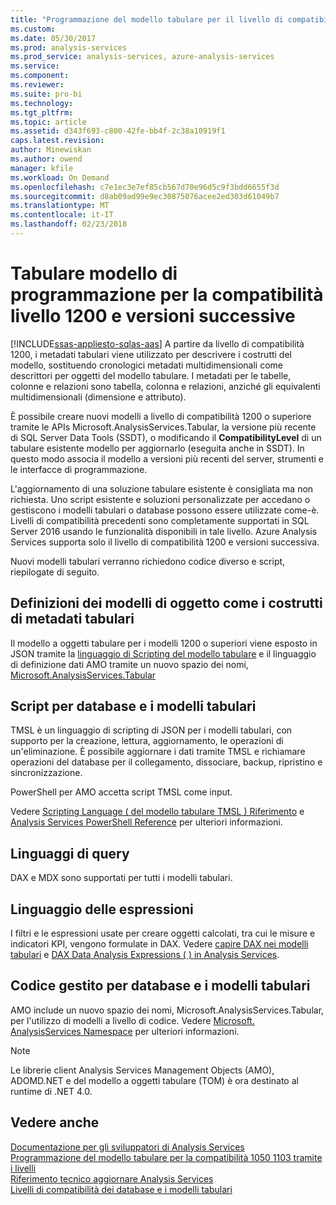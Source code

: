 ```yaml
---
title: "Programmazione del modello tabulare per il livello di compatibilità 1200 | Documenti Microsoft"
ms.custom: 
ms.date: 05/30/2017
ms.prod: analysis-services
ms.prod_service: analysis-services, azure-analysis-services
ms.service: 
ms.component: 
ms.reviewer: 
ms.suite: pro-bi
ms.technology: 
ms.tgt_pltfrm: 
ms.topic: article
ms.assetid: d343f693-c800-42fe-bb4f-2c38a10919f1
caps.latest.revision: 
author: Minewiskan
ms.author: owend
manager: kfile
ms.workload: On Demand
ms.openlocfilehash: c7e1ec3e7ef85cb567d70e96d5c9f3bdd6655f3d
ms.sourcegitcommit: d8ab09ad99e9ec30875076acee2ed303d61049b7
ms.translationtype: MT
ms.contentlocale: it-IT
ms.lasthandoff: 02/23/2018
---
```

# <a name="tabular-model-programming-for-compatibility-level-1200-and-higher"></a>Tabulare modello di programmazione per la compatibilità livello 1200 e versioni successive
[!INCLUDE[ssas-appliesto-sqlas-aas](../../includes/ssas-appliesto-sqlas-aas.md)]
A partire da livello di compatibilità 1200, i metadati tabulari viene utilizzato per descrivere i costrutti del modello, sostituendo cronologici metadati multidimensionali come descrittori per oggetti del modello tabulare. I metadati per le tabelle, colonne e relazioni sono tabella, colonna e relazioni, anziché gli equivalenti multidimensionali (dimensione e attributo).  
  
È possibile creare nuovi modelli a livello di compatibilità 1200 o superiore tramite le APIs Microsoft.AnalysisServices.Tabular, la versione più recente di SQL Server Data Tools (SSDT), o modificando il **CompatibilityLevel** di un tabulare esistente modello per aggiornarlo (eseguita anche in SSDT). In questo modo associa il modello a versioni più recenti del server, strumenti e le interfacce di programmazione.   
  
L'aggiornamento di una soluzione tabulare esistente è consigliata ma non richiesta. Uno script esistente e soluzioni personalizzate per accedano o gestiscono i modelli tabulari o database possono essere utilizzate come-è. Livelli di compatibilità precedenti sono completamente supportati in SQL Server 2016 usando le funzionalità disponibili in tale livello. Azure Analysis Services supporta solo il livello di compatibilità 1200 e versioni successiva.
  
 Nuovi modelli tabulari verranno richiedono codice diverso e script, riepilogate di seguito.  
  
## <a name="object-model-definitions-as-tabular-metadata-constructs"></a>Definizioni dei modelli di oggetto come i costrutti di metadati tabulari  
 Il modello a oggetti tabulare per i modelli 1200 o superiori viene esposto in JSON tramite la [linguaggio di Scripting del modello tabulare](../../analysis-services/tabular-model-scripting-language-tmsl-reference.md) e il linguaggio di definizione dati AMO tramite un nuovo spazio dei nomi, [ Microsoft.AnalysisServices.Tabular](http://msdn.microsoft.com/library/microsoft.analysisservices.tabular.aspx)

## <a name="script-for-tabular-models-and-databases"></a>Script per database e i modelli tabulari  
 TMSL è un linguaggio di scripting di JSON per i modelli tabulari, con supporto per la creazione, lettura, aggiornamento, le operazioni di un'eliminazione. È possibile aggiornare i dati tramite TMSL e richiamare operazioni del database per il collegamento, dissociare, backup, ripristino e sincronizzazione.  
  
 PowerShell per AMO accetta script TMSL come input.  
  
 Vedere [Scripting Language &#40; del modello tabulare TMSL &#41; Riferimento](../../analysis-services/tabular-model-scripting-language-tmsl-reference.md) e [Analysis Services PowerShell Reference](../../analysis-services/powershell/analysis-services-powershell-reference.md) per ulteriori informazioni.  
  
## <a name="query-languages"></a>Linguaggi di query  
 DAX e MDX sono supportati per tutti i modelli tabulari.  
  
## <a name="expression-language"></a>Linguaggio delle espressioni  
 I filtri e le espressioni usate per creare oggetti calcolati, tra cui le misure e indicatori KPI, vengono formulate in DAX. Vedere [capire DAX nei modelli tabulari](../../analysis-services/tabular-models/understanding-dax-in-tabular-models-ssas-tabular.md) e [DAX Data Analysis Expressions &#40; &#41; in Analysis Services](http://msdn.microsoft.com/library/abb336c9-3346-4cab-b91b-90f93f4575e5).  
  
## <a name="managed-code-for-tabular-models-and-databases"></a>Codice gestito per database e i modelli tabulari  
 AMO include un nuovo spazio dei nomi, Microsoft.AnalysisServices.Tabular, per l'utilizzo di modelli a livello di codice. Vedere [Microsoft. AnalysisServices Namespace](https://msdn.microsoft.com/library/ms146720\(SQL.130\).aspx) per ulteriori informazioni.  
  
> [!NOTE]  
>  Le librerie client Analysis Services Management Objects (AMO), ADOMD.NET e del modello a oggetti tabulare (TOM) è ora destinato al runtime di .NET 4.0.   
  
## <a name="see-also"></a>Vedere anche  
 [Documentazione per gli sviluppatori di Analysis Services](../../analysis-services/analysis-services-developer-documentation.md)   
 [Programmazione del modello tabulare per la compatibilità 1050 1103 tramite i livelli](../../analysis-services/tabular-model-programming-compatibility-levels-1050-1103/tabular-model-programming-for-compatibility-levels-1050-through-1103.md)   
 [Riferimento tecnico ](../../analysis-services/powershell/technical-reference-ssas.md) [aggiornare Analysis Services](../../database-engine/install-windows/upgrade-analysis-services.md)  
 [Livelli di compatibilità dei database e i modelli tabulari](../../analysis-services/tabular-model-programming-compatibility-levels-1050-1103/tabular-model-programming-for-compatibility-levels-1050-through-1103.md)  
  
  
